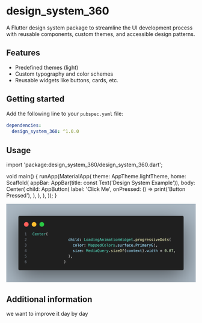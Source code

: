 <!--
This README describes the package. If you publish this package to pub.dev,
this README's contents appear on the landing page for your package.

For information about how to write a good package README, see the guide for
[writing package pages](https://dart.dev/tools/pub/writing-package-pages).

For general information about developing packages, see the Dart guide for
[creating packages](https://dart.dev/guides/libraries/create-packages)
and the Flutter guide for
[developing packages and plugins](https://flutter.dev/to/develop-packages).
-->

# design_system_360

A Flutter design system package to streamline the UI development process with reusable components, custom themes, and accessible design patterns.

## Features

- Predefined themes (light)
- Custom typography and color schemes
- Reusable widgets like buttons, cards, etc.

## Getting started

Add the following line to your `pubspec.yaml` file:
```yaml
dependencies:
  design_system_360: ^1.0.0
```

## Usage

import 'package:design_system_360/design_system_360.dart';

void main() {
  runApp(MaterialApp(
    theme: AppTheme.lightTheme,
    home: Scaffold(
      appBar: AppBar(title: const Text('Design System Example')),
      body: Center(
        child: AppButton(
          label: 'Click Me',
          onPressed: () => print('Button Pressed'),
        ),
      ),
    ),
  ));
}

![usage](code.png)

## Additional information

we want to improve it day by day
